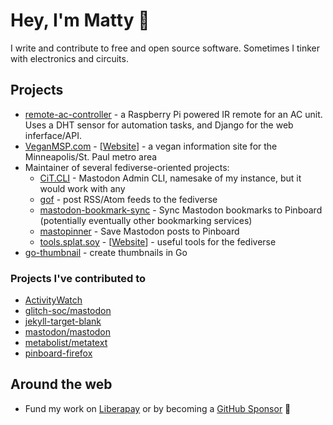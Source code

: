 # Hey, I'm Matty 👋

I write and contribute to free and open source software. Sometimes I tinker with electronics and circuits.

## Projects

* [remote-ac-controller](https://github.com/prplecake/remote-ac-controller) - a Raspberry Pi powered IR remote for an AC unit. Uses a DHT sensor for automation tasks, and Django for the web inferface/API. 
* [VeganMSP.com](https://github.com/veganmsp/veganmsp.com) - [[Website](https://veganmsp.com)] - a vegan information site for the Minneapolis/St. Paul metro area
* Maintainer of several fediverse-oriented projects:
  * [CiT.CLI](https://github.com/CompostInTraining/CiT.CLI) - Mastodon Admin CLI, namesake of my instance, but it would work with any
  * [gof](https://github.com/prplecake/gof) - post RSS/Atom feeds to the fediverse
  * [mastodon-bookmark-sync](https://github.com/prplecake/mastodon-bookmark-sync) - Sync Mastodon bookmarks to Pinboard (potentially eventually other bookmarking services)
  * [mastopinner](https://github.com/prplecake/mastopinner) - Save Mastodon posts to Pinboard
  * [tools.splat.soy](https://github.com/prplecake/tools.splat.soy) - [[Website](https://tools.splat.soy)] - useful tools for the fediverse
* [go-thumbnail](https://github.com/prplecake/go-thumbnail) - create thumbnails in Go

### Projects I've contributed to

* [ActivityWatch](https://github.com/activitywath/ActivityWatch)
* [glitch-soc/mastodon](https://github.com/glitch-soc/mastodon)
* [jekyll-target-blank](https://github.com/keithmifsud/jekyll-target-blank)
* [mastodon/mastodon](https://github.com/mastodon/mastodon)
* [metabolist/metatext](https://github.com/metabolist/metatext)
* [pinboard-firefox](https://github.com/lostsnow/pinboard-firefox)

## Around the web

* Fund my work on [Liberapay](https://liberapay.com/prplecake/) or by becoming a [GitHub Sponsor](https://github.com/sponsors/prplecake) 🥰
